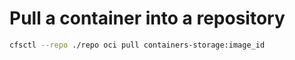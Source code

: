 # Pull a container into a repository

```bash
cfsctl --repo ./repo oci pull containers-storage:image_id
```
